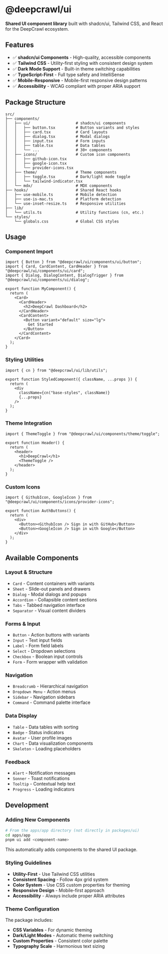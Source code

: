 # @deepcrawl/ui

**Shared UI component library** built with shadcn/ui, Tailwind CSS, and React for the DeepCrawl ecosystem.

## Features

- ✅ **shadcn/ui Components** - High-quality, accessible components
- ✅ **Tailwind CSS** - Utility-first styling with consistent design system
- ✅ **Dark Mode Support** - Built-in theme switching capabilities
- ✅ **TypeScript-First** - Full type safety and IntelliSense
- ✅ **Mobile-Responsive** - Mobile-first responsive design patterns
- ✅ **Accessibility** - WCAG compliant with proper ARIA support

## Package Structure

```
src/
├── components/
│   ├── ui/                    # shadcn/ui components
│   │   ├── button.tsx         # Button variants and styles
│   │   ├── card.tsx           # Card layouts
│   │   ├── dialog.tsx         # Modal dialogs
│   │   ├── input.tsx          # Form inputs
│   │   ├── table.tsx          # Data tables
│   │   └── ...                # 30+ components
│   ├── icons/                 # Custom icon components
│   │   ├── github-icon.tsx
│   │   ├── google-icon.tsx
│   │   └── provider-icons.tsx
│   ├── theme/                 # Theme components
│   │   ├── toggle.tsx         # Dark/light mode toggle
│   │   └── tailwind-indicator.tsx
│   └── mdx/                   # MDX components
├── hooks/                     # Shared React hooks
│   ├── use-mobile.ts          # Mobile detection
│   ├── use-is-mac.ts          # Platform detection
│   └── use-inset-resize.ts    # Responsive utilities
├── lib/
│   └── utils.ts               # Utility functions (cn, etc.)
└── styles/
    └── globals.css            # Global CSS styles
```

## Usage

### Component Import

```tsx
import { Button } from "@deepcrawl/ui/components/ui/button";
import { Card, CardContent, CardHeader } from "@deepcrawl/ui/components/ui/card";
import { Dialog, DialogContent, DialogTrigger } from "@deepcrawl/ui/components/ui/dialog";

export function MyComponent() {
  return (
    <Card>
      <CardHeader>
        <h2>DeepCrawl Dashboard</h2>
      </CardHeader>
      <CardContent>
        <Button variant="default" size="lg">
          Get Started
        </Button>
      </CardContent>
    </Card>
  );
}
```

### Styling Utilities

```tsx
import { cn } from "@deepcrawl/ui/lib/utils";

export function StyledComponent({ className, ...props }) {
  return (
    <div 
      className={cn("base-styles", className)}
      {...props}
    />
  );
}
```

### Theme Integration

```tsx
import { ThemeToggle } from "@deepcrawl/ui/components/theme/toggle";

export function Header() {
  return (
    <header>
      <h1>DeepCrawl</h1>
      <ThemeToggle />
    </header>
  );
}
```

### Custom Icons

```tsx
import { GithubIcon, GoogleIcon } from "@deepcrawl/ui/components/icons/provider-icons";

export function AuthButtons() {
  return (
    <div>
      <Button><GithubIcon /> Sign in with GitHub</Button>
      <Button><GoogleIcon /> Sign in with Google</Button>
    </div>
  );
}
```

## Available Components

### **Layout & Structure**
- `Card` - Content containers with variants
- `Sheet` - Slide-out panels and drawers  
- `Dialog` - Modal dialogs and popups
- `Accordion` - Collapsible content sections
- `Tabs` - Tabbed navigation interface
- `Separator` - Visual content dividers

### **Forms & Input**
- `Button` - Action buttons with variants
- `Input` - Text input fields
- `Label` - Form field labels
- `Select` - Dropdown selections
- `Checkbox` - Boolean input controls
- `Form` - Form wrapper with validation

### **Navigation**
- `Breadcrumb` - Hierarchical navigation
- `Dropdown Menu` - Action menus
- `Sidebar` - Navigation sidebars
- `Command` - Command palette interface

### **Data Display**
- `Table` - Data tables with sorting
- `Badge` - Status indicators
- `Avatar` - User profile images
- `Chart` - Data visualization components
- `Skeleton` - Loading placeholders

### **Feedback**
- `Alert` - Notification messages
- `Sonner` - Toast notifications
- `Tooltip` - Contextual help text
- `Progress` - Loading indicators

## Development

### Adding New Components

```bash
# From the apps/app directory (not directly in packages/ui)
cd apps/app
pnpm ui add <component-name>
```

This automatically adds components to the shared UI package.

### Styling Guidelines

- **Utility-First** - Use Tailwind CSS utilities
- **Consistent Spacing** - Follow 4px grid system
- **Color System** - Use CSS custom properties for theming
- **Responsive Design** - Mobile-first approach
- **Accessibility** - Always include proper ARIA attributes

### Theme Configuration

The package includes:
- **CSS Variables** - For dynamic theming
- **Dark/Light Modes** - Automatic theme switching
- **Custom Properties** - Consistent color palette
- **Typography Scale** - Harmonious text sizing
